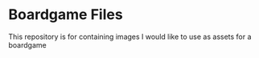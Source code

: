 # Boardgame Files
This repository is for containing images I would like to use as assets for a boardgame
